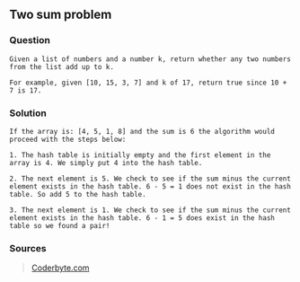 ## Two sum problem 
### Question
```
Given a list of numbers and a number k, return whether any two numbers from the list add up to k.

For example, given [10, 15, 3, 7] and k of 17, return true since 10 + 7 is 17.
```

### Solution
```
If the array is: [4, 5, 1, 8] and the sum is 6 the algorithm would proceed with the steps below:
```
```
1. The hash table is initially empty and the first element in the array is 4. We simply put 4 into the hash table.

2. The next element is 5. We check to see if the sum minus the current element exists in the hash table. 6 - 5 = 1 does not exist in the hash table. So add 5 to the hash table.

3. The next element is 1. We check to see if the sum minus the current element exists in the hash table. 6 - 1 = 5 does exist in the hash table so we found a pair!
```
### Sources
>[Coderbyte.com](https://coderbyte.com/algorithm/two-sum-problem)
